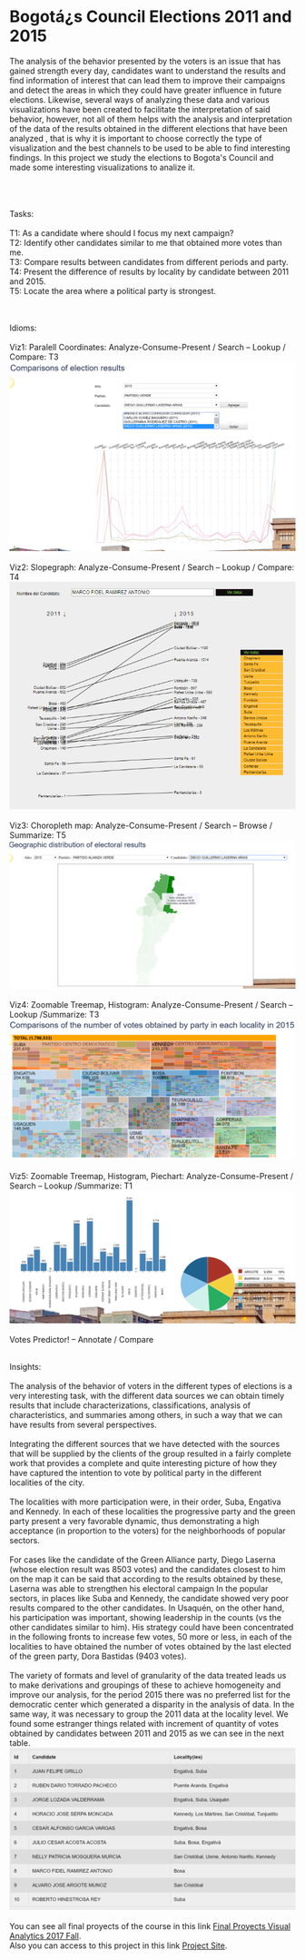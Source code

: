 # Bogotá¿s Council Elections 2011 and 2015

The analysis of the behavior presented by the voters is an issue that has gained strength every day, candidates want to understand the results and find information of interest that can lead them to improve their campaigns and detect the areas in which they could have greater influence in future elections. Likewise, several ways of analyzing these data and various visualizations have been created to facilitate the interpretation of said behavior, however, not all of them helps with the analysis and interpretation of the data of the results obtained in the different elections that have been analyzed , that is why it is important to choose correctly the type of visualization and the best channels to be used to be able to find interesting findings. In this project we study the elections to Bogota's Council and made some interesting visualizations to analize it.<br/><br/><br/><br/>

Tasks:
<br/><br/>
T1: As a candidate where should I focus my next campaign?<br/>
T2: Identify other candidates similar to me that obtained more votes than me.<br/>
T3: Compare results between candidates from different periods and party. <br/>
T4: Present the difference of results by locality by candidate between 2011 and 2015.<br/>
T5: Locate the area where a political party is strongest.<br/><br/><br/>

Idioms: 
<br/><br/>
Viz1: Paralell Coordinates: Analyze-Consume-Present / Search – Lookup / Compare: T3<br/>
 ![Visualización](https://raw.githubusercontent.com/vlarandac/BogotaCouncil/master/Parallel%20Coordinates.PNG) <br/><br/>
Viz2: Slopegraph: Analyze-Consume-Present / Search – Lookup / Compare: T4<br/>
![Visualización](https://raw.githubusercontent.com/vlarandac/BogotaCouncil/master/SlopeGraph.png) <br/><br/>
Viz3: Choropleth map: Analyze-Consume-Present / Search – Browse / Summarize: T5<br/>
![Visualización](https://raw.githubusercontent.com/vlarandac/BogotaCouncil/master/Choropletmap.PNG) <br/><br/>
Viz4: Zoomable Treemap, Histogram: Analyze-Consume-Present / Search – Lookup /Summarize: T3<br/>
![Visualización](https://raw.githubusercontent.com/vlarandac/BogotaCouncil/master/Treemap.PNG) <br/><br/>
Viz5: Zoomable Treemap, Histogram, Piechart: Analyze-Consume-Present / Search – Lookup /Summarize: T1<br/>
![Visualización](https://raw.githubusercontent.com/vlarandac/BogotaCouncil/master/Histogram_piechart.PNG) <br/><br/>
Votes Predictor! – Annotate / Compare
<br/><br/>

Insights:<br/><br/>
The analysis of the behavior of voters in the different types of elections is a very interesting task, with the different data sources we can obtain timely results that include characterizations, classifications, analysis of characteristics, and summaries among others, in such a way that we can have results from several perspectives.<br/><br/>
Integrating the different sources that we have detected with the sources that will be supplied by the clients of the group resulted in a fairly complete work that provides a complete and quite interesting picture of how they have captured the intention to vote by political party in the different localities of the city.<br/><br/>
The localities with more participation were, in their order, Suba, Engativa and Kennedy. In each of these localities the progressive party and the green party present a very favorable dynamic, thus demonstrating a high acceptance (in proportion to the voters) for the neighborhoods of popular sectors.<br/><br/>
For cases like the candidate of the Green Alliance party, Diego Laserna (whose election result was 8503 votes) and the candidates closest to him on the map it can be said that according to the results obtained by these, Laserna was able to strengthen his electoral campaign In the popular sectors, in places like Suba and Kennedy, the candidate showed very poor results compared to the other candidates. In Usaquén, on the other hand, his participation was important, showing leadership in the counts (vs the other candidates similar to him). His strategy could have been concentrated in the following fronts to increase few votes, 50 more or less, in each of the localities to have obtained the number of votes obtained by the last elected of the green party, Dora Bastidas (9403 votes).<br/><br/>
The variety of formats and level of granularity of the data treated leads us to make derivations and groupings of these to achieve homogeneity and improve our analysis, for the period 2015 there was no preferred list for the democratic center which generated a disparity in the analysis of data. In the same way, it was necessary to group the 2011 data at the locality level.
We found some estranger things related with increment of quantity of votes obtained by candidates between 2011 and 2015 as we can see in the next table.<br/>
![Visualización](https://github.com/vlarandac/BogotaCouncil/blob/master/VotesHigetsVariation.PNG) 
<br/><br/>
You can see all final proyects of the course in this link  [Final Proyects Visual Analytics 2017 Fall](http://johnguerra.co/classes/visual_analytics_fall_2017/projects.html).
<br/>
Also you can access to this project in this link [Project Site](https://vlarandac.github.io/BogotaCouncil/).


